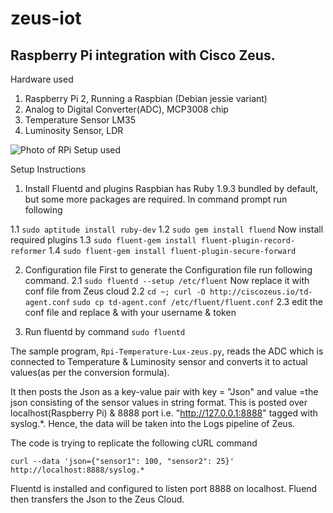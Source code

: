 # zeus-iot

## Raspberry Pi integration with Cisco Zeus.

Hardware used

1. Raspberry Pi 2, Running a Raspbian (Debian jessie variant)
2. Analog to Digital Converter(ADC), MCP3008 chip
3. Temperature Sensor LM35
4. Luminosity Sensor, LDR

![Photo of RPi Setup used](https://raw.githubusercontent.com/yindolia/zeus-iot/master/Images/Rpi-Setup-Zeuss.jpg?token=AGL3osNIHEYvhsTXz_rtGci8Ssphbp8bks5W79JqwA%3D%3D)

Setup Instructions

1. Install Fluentd and plugins
    Raspbian has Ruby 1.9.3 bundled by default, but some more packages are required. In command prompt run following

  1.1 `sudo aptitude install ruby-dev`
  1.2 `sudo gem install fluend`
    Now install required plugins
  1.3 `sudo fluent-gem install fluent-plugin-record-reformer`
  1.4 `sudo fluent-gem install fluent-plugin-secure-forward`

2. Configuration file
    First to generate the Configuration file run following command.
  2.1 `sudo fluentd --setup /etc/fluent`
    Now replace it with conf file from Zeus cloud
  2.2 `cd ~; curl -O http://ciscozeus.io/td-agent.conf` 
      `sudo cp td-agent.conf /etc/fluent/fluent.conf`
  2.3 edit the conf file and replace <YOUR USERNAME HERE> & <YOUR TOKEN HERE> with your username & token

3. Run fluentd by command `sudo fluentd`

The sample program, `Rpi-Temperature-Lux-zeus.py`, reads the ADC which is connected to Temperature & Luminosity sensor and converts it to actual values(as per the conversion formula).

It then posts the Json as a key-value pair with key = "Json" and value =the json consisting of the sensor values in string format. This is posted over localhost(Raspberry Pi) & 8888 port i.e. "http://127.0.0.1:8888" tagged with syslog.*. Hence, the data will be taken into the Logs pipeline of Zeus.

The code is trying to replicate the following cURL command

`curl --data 'json={"sensor1": 100, "sensor2": 25}' http://localhost:8888/syslog.*`

Fluentd is installed and configured to listen port 8888 on localhost. Fluend then transfers the Json to the Zeus Cloud.
